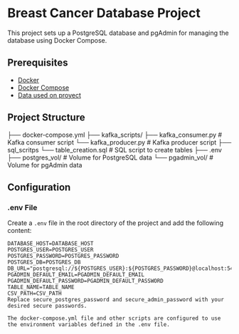 # Breast Cancer Database Project

This project sets up a PostgreSQL database and pgAdmin for managing the database using Docker Compose.

## Prerequisites

- [Docker](https://www.docker.com/get-started)
- [Docker Compose](https://docs.docker.com/compose/install/)
- [Data used on proyect](https://www.kaggle.com/datasets/yasserh/breast-cancer-dataset)

## Project Structure

├── docker-compose.yml
├── kafka_scripts/
        ├── kafka_consumer.py # Kafka consumer script
        └── kafka_producer.py # Kafka producer script 
├── sql_scritps
        └── table_creation.sql # SQL script to create tables
├── .env
├── postgres_vol/ # Volume for PostgreSQL data
└── pgadmin_vol/ # Volume for pgAdmin data


## Configuration

### .env File

Create a `.env` file in the root directory of the project and add the following content:

```plaintext
DATABASE_HOST=DATABASE_HOST
POSTGRES_USER=POSTGRES_USER
POSTGRES_PASSWORD=POSTGRES_PASSWORD
POSTGRES_DB=POSTGRES_DB
DB_URL="postgresql://${POSTGRES_USER}:${POSTGRES_PASSWORD}@localhost:5432/${POSTGRES_DB}"
PGADMIN_DEFAULT_EMAIL=PGADMIN_DEFAULT_EMAIL
PGADMIN_DEFAULT_PASSWORD=PGADMIN_DEFAULT_PASSWORD
TABLE_NAME=TABLE_NAME
CSV_PATH=CSV_PATH
Replace secure_postgres_password and secure_admin_password with your desired secure passwords.

The docker-compose.yml file and other scripts are configured to use the environment variables defined in the .env file.


